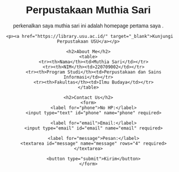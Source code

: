 <html lang="id">
<head>
    <meta charset="UTF-8">
    <meta name="viewport" content="width=device-width, initial-scale=1.0">
    <title>Perpustakaan Muthia Sari</title>
    <style>
        body {
            font-family: Arial, sans-serif;
            margin: 20px;
            padding: 20px;
            text-align: center;
        }
        table {
            margin: 20px auto;
            border-collapse: collapse;
            width: 50%;
        }
        table, th, td {
            border: 1px solid black;
            padding: 10px;
        }
        form {
            width: 50%;
            margin: auto;
        }
        input, textarea {
            width: 100%;
            padding: 8px;
            margin: 5px 0;
        }
        button {
            padding: 10px;
            background-color: blue;
            color: white;
            border: none;
            cursor: pointer;
        }
    </style>
</head>
<body>
    <h1>Perpustakaan Muthia Sari</h1>
    <p>perkenalkan saya muthia sari ini adalah homepage pertama saya .</p>
    
     <p><a href="https://library.usu.ac.id/" target="_blank">Kunjungi Perpustakaan USU</a></p>
</body>
    
    <h2>About Me</h2>
    <table>
        <tr><th>Nama</th><td>Muthia Sari</td></tr>
        <tr><th>NIM</th><td>220709002</td></tr>
        <tr><th>Program Studi</th><td>Perpustakaan dan Sains Informasi</td></tr>
        <tr><th>Fakultas</th><td>Ilmu Budaya</td></tr>
    </table>
    
    <h2>Contact Us</h2>
    <form>
        <label for="phone">No HP:</label>
        <input type="text" id="phone" name="phone" required>
        
        <label for="email">Email:</label>
        <input type="email" id="email" name="email" required>
        
        <label for="message">Pesan:</label>
        <textarea id="message" name="message" rows="4" required></textarea>
        
        <button type="submit">Kirim</button>
    </form>
    
</html>

